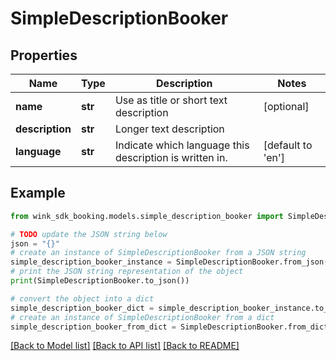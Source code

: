 # SimpleDescriptionBooker


## Properties

Name | Type | Description | Notes
------------ | ------------- | ------------- | -------------
**name** | **str** | Use as title or short text description | [optional] 
**description** | **str** | Longer text description | 
**language** | **str** | Indicate which language this description is written in. | [default to 'en']

## Example

```python
from wink_sdk_booking.models.simple_description_booker import SimpleDescriptionBooker

# TODO update the JSON string below
json = "{}"
# create an instance of SimpleDescriptionBooker from a JSON string
simple_description_booker_instance = SimpleDescriptionBooker.from_json(json)
# print the JSON string representation of the object
print(SimpleDescriptionBooker.to_json())

# convert the object into a dict
simple_description_booker_dict = simple_description_booker_instance.to_dict()
# create an instance of SimpleDescriptionBooker from a dict
simple_description_booker_from_dict = SimpleDescriptionBooker.from_dict(simple_description_booker_dict)
```
[[Back to Model list]](../README.md#documentation-for-models) [[Back to API list]](../README.md#documentation-for-api-endpoints) [[Back to README]](../README.md)


